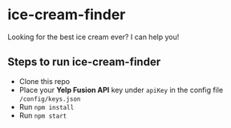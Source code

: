 # ice-cream-finder
Looking for the best ice cream ever? I can help you!

## Steps to run ice-cream-finder
* Clone this repo
* Place your **Yelp Fusion API** key under `apiKey` in the config file `/config/keys.json`
* Run `npm install`
* Run `npm start`